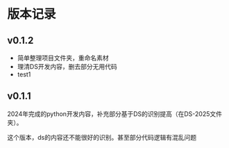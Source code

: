 # 版本记录

## v0.1.2
- 简单整理项目文件夹，重命名素材
- 理清DS开发内容，删去部分无用代码
- test1 

## v0.1.1
2024年完成的python开发内容，补充部分基于DS的识别提高（在DS-2025文件夹）。

这个版本，ds的内容还不能很好的识别。甚至部分代码逻辑有混乱问题



